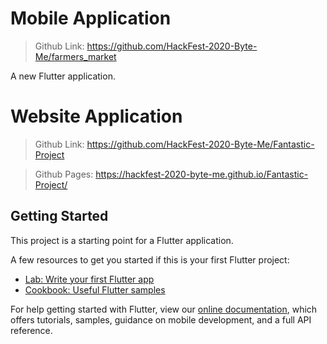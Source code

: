 # Mobile Application

> Github Link: https://github.com/HackFest-2020-Byte-Me/farmers_market

A new Flutter application.

# Website Application

> Github Link: https://github.com/HackFest-2020-Byte-Me/Fantastic-Project

> Github Pages: https://hackfest-2020-byte-me.github.io/Fantastic-Project/ 

## Getting Started

This project is a starting point for a Flutter application.

A few resources to get you started if this is your first Flutter project:

- [Lab: Write your first Flutter app](https://flutter.dev/docs/get-started/codelab)
- [Cookbook: Useful Flutter samples](https://flutter.dev/docs/cookbook)

For help getting started with Flutter, view our
[online documentation](https://flutter.dev/docs), which offers tutorials,
samples, guidance on mobile development, and a full API reference.
